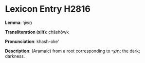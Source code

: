 # Lexicon Entry H2816

**Lemma**: חֲשׁוֹךְ

**Transliteration (xlit)**: chăshôwk

**Pronunciation**: khash-oke'

**Description**:
(Aramaic) from a root corresponding to חָשַׁךְ; the dark; darkness.

